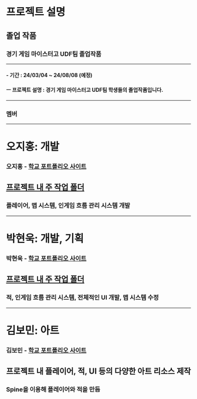 # 프로젝트 설명
## 졸업 작품
### 경기 게임 마이스터고 UDF팀 졸업작품
___
#### - 기간 : 24/03/04 ~ 24/08/08 (예정)
#### ㅡ 프로젝트 설명  : 경기 게임 마이스터고 UDF팀 학생들의 졸업작품입니다.
___

### 멤버 
___
# 오지홍: 개발
### 오지홍 - [학교 포트폴리오 사이트](https://ggm.gondr.net/user/profile/171)
## [프로젝트 내 주 작업 폴더](https://github.com/phjh/ProjectUDF/tree/main/ProjectUDF/Assets/01.%20Scripts/phjh)
### 플레이어, 맵 시스템, 인게임 흐름 관리 시스템 개발


___
# 박현욱: 개발, 기획
### 박현욱 - [학교 포트폴리오 사이트](https://ggm.gondr.net/user/profile/183) 
## [프로젝트 내 주 작업 폴더](https://github.com/phjh/ProjectUDF/tree/main/ProjectUDF/Assets/01.%20Scripts/gusdnr)
### 적, 인게임 흐름 관리 시스템, 전체적인 UI 개발, 맵 시스템 수정

___
# 김보민: 아트
### 김보민 - [학교 포트폴리오 사이트](https://ggm.gondr.net/user/profile/178)
## 프로젝트 내 플레이어, 적, UI 등의 다양한 아트 리소스 제작
### Spine을 이용해 플레이어와 적을 만듬

